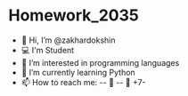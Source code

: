 # Homework_2035
- 👋 Hi, I’m @zakhardokshin
- 💻 I'm Student
- 👀 I’m interested in programming languages
- 🌱 I’m currently learning Python
- 📫 How to reach me:
-- 📨 
-- 📱 +7-
